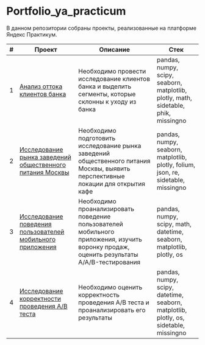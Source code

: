 # Portfolio_ya_practicum

В данном репозитории собраны проекты, реализованные на платформе Яндекс Практикум.

|#| Проект               | Описание |     Стек     |
|-| ---------------------|----------|--------------|
|1| [Анализ оттока клиентов банка](https://nbviewer.org/github/BurakovvDM/Portfolio_ya_practicum/blob/main/bank_customer_churn/customer_churn.ipynb)|Необходимо провести исследование клиентов банка и выделить сегменты, которые склонны к уходу из банка| pandas, numpy, scipy, seaborn, matplotlib, plotly, math, sidetable, phik, missingno|
|2| [Исследование рынка заведений общественного питания Москвы](https://nbviewer.org/github/BurakovvDM/Portfolio_ya_practicum/blob/main/catering_establishments/catering_establishments.ipynb) | Необходимо подготовить исследование рынка заведений общественного питания Москвы, выявить перспективные локации для открытия кафе | pandas, numpy, seaborn, matplotlib, plotly, folium, json, re, sidetable, missingno |
|3| [Исследование поведения пользователей мобильного приложения](https://nbviewer.org/github/BurakovvDM/Portfolio_ya_practicum/blob/main/app_AB_test/AAB_test.ipynb#) |Необходимо проанализировать поведение пользователей мобильного приложения, изучить воронку продаж, оценить результаты A/A/B-тестирования| pandas, numpy, scipy, math, datetime, seaborn, matplotlib, plotly, os |
|4| [Исследование корректности проведения А/В теста](https://nbviewer.org/github/BurakovvDM/Portfolio_ya_practicum/blob/main/check_AB_test/check_AB_test.ipynb) | Необходимо оценить корректность проведения A/B теста и проанализировать его результаты| pandas, numpy, scipy, datetime, seaborn, matplotlib, plotly, os, sidetable, missingno|

